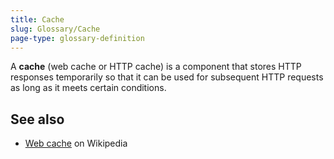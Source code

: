 ```yaml
---
title: Cache
slug: Glossary/Cache
page-type: glossary-definition
---
```


A **cache** (web cache or HTTP cache) is a component that stores HTTP responses temporarily so that it can be used for subsequent HTTP requests as long as it meets certain conditions.

## See also

- [Web cache](https://en.wikipedia.org/wiki/Web_cache) on Wikipedia
